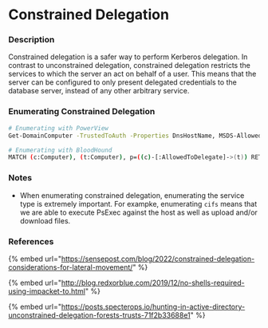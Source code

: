 # Constrained Delegation

### Description

Constrained delegation is a safer way to perform Kerberos delegation. In contrast to unconstrained delegation, constrained delegation restricts the services to which the server an act on behalf of a user. This means that the server can be configured to only present delegated credentials to the database server, instead of any other arbitrary service.

### Enumerating Constrained Delegation

```bash
# Enumerating with PowerView
Get-DomainComputer -TrustedToAuth -Properties DnsHostName, MSDS-AllowedToDelegateTo

# Enumerating with BloodHound
MATCH (c:Computer), (t:Computer), p=((c)-[:AllowedToDelegate]->(t)) RETURN p
```

### Notes

* When enumerating constrained delegation, enumerating the service type is extremely important. For exampke, enumerating `cifs` means that we are able to execute PsExec against the host as well as upload and/or download files.&#x20;

### References

{% embed url="https://sensepost.com/blog/2022/constrained-delegation-considerations-for-lateral-movement/" %}

{% embed url="http://blog.redxorblue.com/2019/12/no-shells-required-using-impacket-to.html" %}

{% embed url="https://posts.specterops.io/hunting-in-active-directory-unconstrained-delegation-forests-trusts-71f2b33688e1" %}

